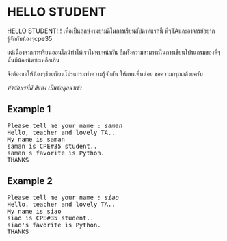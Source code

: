 <div id="current" aria-labelledby="ui-id-1" role="tabpanel" class="ui-tabs-panel ui-corner-bottom ui-widget-content" aria-hidden="false">
    <form method="post" action="/elab/lab/submit/1023/11527/18979/" enctype="multipart/form-data" autocomplete="off">
      <div id="assignment-body">
        <input type="hidden" name="csrfmiddlewaretoken" value="YqEtjXMj7sBNyEAb4x8zNlFVeeEsPu97n22AKU0Cn53CGilCUFtCRHuVgWFyxzpH">
        <h1>HELLO STUDENT</h1><p>HELLO STUDENT!!! 
เพื่อเป็นฤกษ์งามยามดีในการเรียนสัปดาห์แรกนี้ พี่ๆTAและอาจารย์อยากรู้จักกับน้องๆcpe35 </p><p>แต่เนื่องจากการเรียนออนไลน์ทำให้เราไม่พบหน้ากัน อีกทั้งความสามารถในการเขียนโปรแกรมของพี่ๆนั้นมีน้อยนิดซะเหลือเกิน </p><p>จึงต้องขอให้น้องๆช่วยเขียนโปรแกรมทำความรู้จักกัน ให้แทนพี่หน่อย ขอความกรุณาด้วยครับ </p><p><em>ตัวอักษรที่มี สีแดง เป็นข้อมูลนำเข้า</em></p><h2>Example 1</h2><p></p><pre class="output">Please tell me your name : <em>saman</em>
Hello, teacher and lovely TA..
My name is saman
saman is CPE#35 student..
saman's favorite is Python.
THANKS
</pre><p></p><h2>Example 2</h2><p></p><pre class="output">Please tell me your name : <em>siao</em> <br>Hello, teacher and lovely TA..
My name is siao
siao is CPE#35 student..
siao's favorite is Python.
THANKS
  </div>
